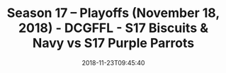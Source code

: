 ---
title: Season 17 – Playoffs (November 18, 2018) - DCGFFL - S17 Biscuits & Navy vs
  S17 Purple Parrots
teams-score:
- team: _teams/s17-navy.md
  score: 36
- team: _teams/s17-purple.md
  score: 20
mvp: C. Gillyard (Navy), D. Mitchell (Purple)
game-ball: B. Donahoe (Navy), K. Kostura (Purple)
season: 17
week: 0
date: '2018-11-23T09:45:40'
pageid: season-17-playoffs-november-18-2018-6696-vs-6703
---